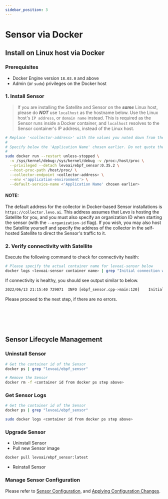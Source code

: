 ```yaml
---
sidebar_position: 3
---
```


# Sensor via Docker

## Install on Linux host via Docker

### Prerequisites
- Docker Engine version `18.03.0` and above
- Admin (or `sudo`) privileges on the Docker host

### 1. Install Sensor

> If you are installing the Satellite and Sensor on the ***same*** Linux host, please do ***NOT*** use `localhost` as the hostname below. Use the Linux host's `IP address`, or `domain name` instead. This is required as the Sensor runs inside a Docker container, and `localhost` resolves to the Sensor container's IP address, instead of the Linux host.

```bash
# Replace '<collector-address>' with the values you noted down from the Satellite install
#
# Specify below the 'Application Name' chosen earlier. Do not quote the 'Application Name'
#
sudo docker run --restart unless-stopped \
  -v /sys/kernel/debug:/sys/kernel/debug -v /proc:/host/proc \
  --privileged --detach levoai/ebpf_sensor:0.35.2 \
  --host-proc-path /host/proc/ \
  --collector-endpoint <collector-address> \
  --env <'application-environment'> \
  --default-service-name <'Application Name' chosen earlier>
```

#### NOTE:
The default address for the collector in Docker-based Sensor installations is `https://collector.levo.ai`.
This address assumes that Levo is hosting the Satellite for you, and you must also specify an organization ID when starting the sensor (with the `--organization-id` flag).
If you wish, you may also host the Satellite yourself and specify the address of the collector in the self-hosted Satellite to direct the Sensor's traffic to it.

### 2. Verify connectivity with Satellite
Execute the following command to check for connectivity health:

```bash
# Please specify the actual container name for levoai-sensor below
docker logs <levoai-sensor container name> | grep "Initial connection with Collector"
```
If connectivity is healthy, you should see output similar to below.

```bash
2022/06/13 21:15:40 729071	INFO [ebpf_sensor.cpp->main:120]	Initial connection with Collector was successful.
```

Please proceed to the next step, if there are no errors.

<br></br>
--------------------------------------------------------------

## Sensor Lifecycle Management

### Uninstall Sensor
```bash
# Get the container id of the Sensor
docker ps | grep "levoai/ebpf_sensor"

# Remove the Sensor
docker rm -f <container id from docker ps step above>
```

### Get Sensor Logs
```bash
# Get the container id of the Sensor
docker ps | grep "levoai/ebpf_sensor"

sudo docker logs <container id from docker ps step above>
```

### Upgrade Sensor
- Uninstall Sensor
- Pull new Sensor image
```bash
docker pull levoai/ebpf_sensor:latest
```
- Reinstall Sensor

### Manage Sensor Configuration
Please refer to [Sensor Configuration](/install-traffic-capture-sensors/common-tasks/sensor-configuration.mdx), and [Applying Configuration Changes](/install-traffic-capture-sensors/common-tasks/sensor-configuration.mdx#running-via-docker).

